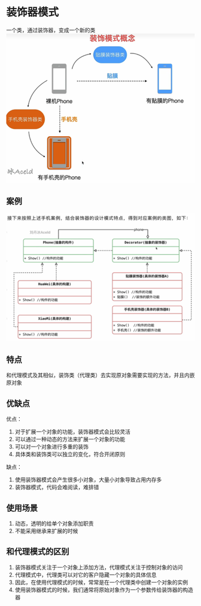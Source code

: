 # 装饰器模式

一个类，通过装饰器，变成一个新的类
![img_2.png](./img_2.png)

## 案例
![img_3.png](./img_3.png)

## 特点
和代理模式及其相似，装饰类（代理类）去实现原对象需要实现的方法，并且内嵌原对象

## 优缺点

优点：
1. 对于扩展一个对象的功能，装饰器模式会比较灵活
2. 可以通过一种动态的方法来扩展一个对象的功能
3. 可以对一个对象进行多重的装饰
4. 具体类和装饰类可以独立的变化，符合开闭原则

缺点：
1. 使用装饰器模式会产生很多小对象，大量小对象导致占用内存多
2. 装饰器模式，代码会难阅读，难排错

## 使用场景
1. 动态，透明的给单个对象添加职责
2. 不能采用继承来扩展的时候

## 和代理模式的区别

1. 装饰器模式关注于一个对象上添加方法，代理模式关注于控制对象的访问
2. 代理模式中，代理类可以对它的客户隐藏一个对象的具体信息
3. 因此，在使用代理模式的时候，常常是在一个代理类中创建一个对象的实例
4. 使用装饰器模式的时候，我们通常将原始对象作为一个参数传给装饰器的构造器
